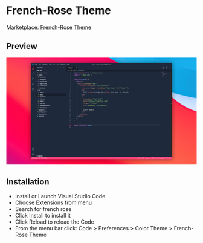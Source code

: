 # French-Rose Theme
Marketplace: [French-Rose Theme](https://marketplace.visualstudio.com/items?itemName=french-rose-theme.french-rose-theme)

## Preview
![preview](https://github.com/denizozturk/french-rose-theme/raw/main/src/french-rose-screenshot.png)

## Installation
- Install or Launch Visual Studio Code
- Choose Extensions from menu
- Search for french rose
- Click Install to install it
- Click Reload to reload the Code
- From the menu bar click: Code > Preferences > Color Theme > French-Rose Theme
